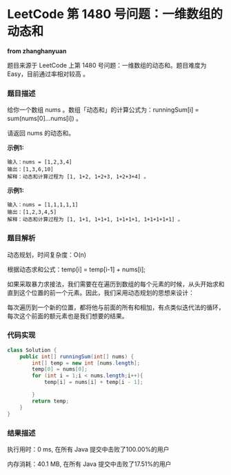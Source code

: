 # LeetCode 第 1480 号问题：一维数组的动态和

**from zhanghanyuan**

题目来源于 LeetCode 上第 1480 号问题：一维数组的动态和。题目难度为 Easy，目前通过率相对较高 。

### 题目描述

给你一个数组 nums 。数组「动态和」的计算公式为：runningSum[i] = sum(nums[0]…nums[i]) 。

请返回 nums 的动态和。


**示例1:**

```
输入：nums = [1,2,3,4]
输出：[1,3,6,10]
解释：动态和计算过程为 [1, 1+2, 1+2+3, 1+2+3+4] 。
```

**示例1:**

```
输入：nums = [1,1,1,1,1]
输出：[1,2,3,4,5]
解释：动态和计算过程为 [1, 1+1, 1+1+1, 1+1+1+1, 1+1+1+1+1] 。
```
### 题目解析

动态规划，时间复杂度：O(n)

根据动态求和公式：temp[i] = temp[i-1] + nums[i];

如果采取暴力求接法，我们需要在在遍历到数组的每个元素的时候，从头开始求和直到这个位置的前一个元素。因此，我们采用动态规划的思想来设计：

每次遍历到一个新的位置，都将他与前面的所有和相加，有点类似迭代法的循环，每次这个前面的额元素也是我们想要的结果。

### 代码实现

```java
class Solution {
    public int[] runningSum(int[] nums) {
        int[] temp = new int [nums.length];
        temp[0] = nums[0];
        for (int i = 1;i < nums.length;i++){
            temp[i] = nums[i] + temp[i - 1];

        }
        return temp;
    }
}
```

### 结果描述

执行用时：0 ms, 在所有 Java 提交中击败了100.00%的用户

内存消耗：40.1 MB, 在所有 Java 提交中击败了17.51%的用户
